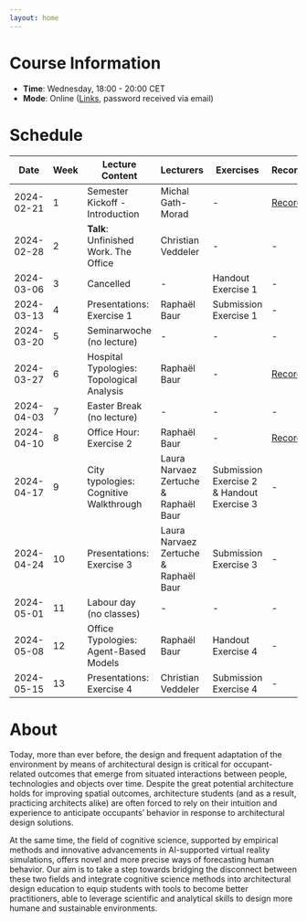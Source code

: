 ```yaml
---
layout: home
---
```


# Course Information

- **Time**: Wednesday, 18:00 - 20:00 CET
- **Mode**: Online ([Links](https://polybox.ethz.ch/index.php/s/LB7isoDh6BXfCu1), password received via email)

# Schedule

| Date       | Week | Lecture Content | Lecturers | Exercises | Recording | Slides |
|------------|------|-----------------|-----------|-----------|-----------|--------|
| 2024-02-21 |    1 | Semester Kickoff - Introduction | Michal Gath-Morad | - | [Recording](https://polybox.ethz.ch/index.php/s/U96Pl6ArqP8ST1P) | [Slides](https://polybox.ethz.ch/index.php/s/V6sv1I3FcjaYKSp) |
| 2024-02-28 |    2 | **Talk**: Unfinished Work. The Office | Christian Veddeler | - | - | [Slides](https://polybox.ethz.ch/index.php/s/lyGr8vN8l74cjzy) |
| 2024-03-06 |    3 | Cancelled | - | Handout Exercise 1 | - | - |
| 2024-03-13 |    4 | Presentations: Exercise 1 | Raphaël Baur | Submission Exercise 1 | - | - |
| 2024-03-20 |    5 | Seminarwoche (no lecture) | - | - | - | - |
| 2024-03-27 |    6 | Hospital Typologies: Topological Analysis | Raphaël Baur | - | [Recording](https://polybox.ethz.ch/index.php/s/HYa1zXnRDw3WNOV) | [Slides](https://polybox.ethz.ch/index.php/s/O3jvhytVmULPHre) |
| 2024-04-03 |    7 | Easter Break (no lecture) | - | - | - | - |
| 2024-04-10 |    8 | Office Hour: Exercise 2 | Raphaël Baur | - | [Recording](https://polybox.ethz.ch/index.php/s/2qbK94jpZL2qWvN) | - |
| 2024-04-17 |    9 | City typologies: Cognitive Walkthrough | Laura Narvaez Zertuche & Raphaël Baur | Submission Exercise 2 & Handout Exercise 3 | - | - |
| 2024-04-24 |   10 | Presentations: Exercise 3 | Laura Narvaez Zertuche & Raphaël Baur | Submission Exercise 3 | - | - |
| 2024-05-01 |   11 | Labour day (no classes) | - | - | - | - |
| 2024-05-08 |   12 | Office Typologies: Agent-Based Models | Raphaël Baur | Handout Exercise 4 | - | - |
| 2024-05-15 |   13 | Presentations: Exercise 4 | Christian Veddeler | Submission Exercise 4 | - | - |

# About

Today, more than ever before, the design and frequent adaptation of the environment by means of architectural design is critical for occupant-related outcomes that emerge from situated interactions between people, technologies and objects over time. Despite the great potential architecture holds for improving spatial outcomes, architecture students (and as a result, practicing architects alike) are often forced to rely on their intuition and experience to anticipate occupants’ behavior in response to architectural design solutions.

At the same time, the field of cognitive science, supported by empirical methods and innovative advancements in AI-supported virtual reality simulations, offers novel and more precise ways of forecasting human behavior. Our aim is to take a step towards bridging the disconnect between these two fields and integrate cognitive science methods into architectural design education to equip students with tools to become better practitioners, able to leverage scientific and analytical skills to design more humane and sustainable environments.

